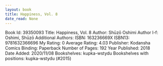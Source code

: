 ```yaml
---
layout: book
title: Happiness, Vol. 8
date_read: None
---
```


Book Id: 39350093
Title: Happiness, Vol. 8
Author: Shūzō Oshimi
Author l-f: Oshimi, Shūzō
Additional Authors: 
ISBN: 163236669X
ISBN13: 9781632366696
My Rating: 0
Average Rating: 4.03
Publisher: Kodansha Comics
Binding: Paperback
Number of Pages: 192
Year Published: 2018
Date Added: 2020/11/08
Bookshelves: kupka-wstydu
Bookshelves with positions: kupka-wstydu (#2015)

